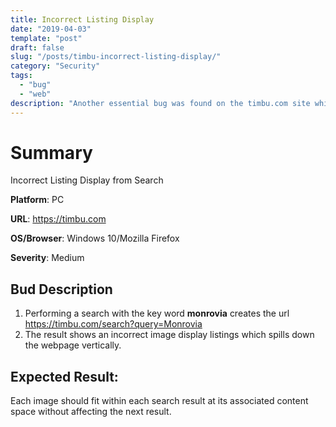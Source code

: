 ```yaml
---
title: Incorrect Listing Display
date: "2019-04-03"
template: "post"
draft: false
slug: "/posts/timbu-incorrect-listing-display/"
category: "Security"
tags:
  - "bug"
  - "web"
description: "Another essential bug was found on the timbu.com site which affects the experience of the user"
---
```


# Summary
Incorrect  Listing Display from Search 

**Platform**: PC

**URL**: https://timbu.com

**OS/Browser**: Windows 10/Mozilla Firefox

**Severity**: Medium

## Bud Description
1) Performing a search with the key word **monrovia** creates the  url https://timbu.com/search?query=Monrovia
2) The result shows an incorrect image display listings which spills down the webpage vertically.
   
## Expected Result:
Each image should fit within each search result at its associated content space without affecting the next result.